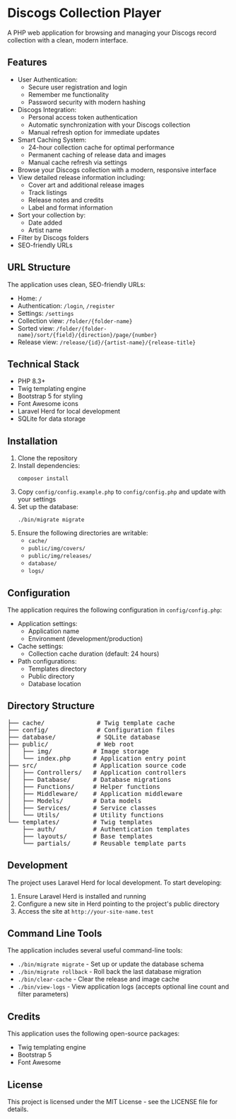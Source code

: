 <h1>Discogs Collection Player</h1>

<p>A PHP web application for browsing and managing your Discogs record collection with a clean, modern interface.</p>

<h2>Features</h2>
<ul>
    <li>User Authentication:
        <ul>
            <li>Secure user registration and login</li>
            <li>Remember me functionality</li>
            <li>Password security with modern hashing</li>
        </ul>
    </li>
    <li>Discogs Integration:
        <ul>
            <li>Personal access token authentication</li>
            <li>Automatic synchronization with your Discogs collection</li>
            <li>Manual refresh option for immediate updates</li>
        </ul>
    </li>
    <li>Smart Caching System:
        <ul>
            <li>24-hour collection cache for optimal performance</li>
            <li>Permanent caching of release data and images</li>
            <li>Manual cache refresh via settings</li>
        </ul>
    </li>
    <li>Browse your Discogs collection with a modern, responsive interface</li>
    <li>View detailed release information including:
        <ul>
            <li>Cover art and additional release images</li>
            <li>Track listings</li>
            <li>Release notes and credits</li>
            <li>Label and format information</li>
        </ul>
    </li>
    <li>Sort your collection by:
        <ul>
            <li>Date added</li>
            <li>Artist name</li>
        </ul>
    </li>
    <li>Filter by Discogs folders</li>
    <li>SEO-friendly URLs</li>
</ul>

<h2>URL Structure</h2>
<p>The application uses clean, SEO-friendly URLs:</p>
<ul>
    <li>Home: <code>/</code></li>
    <li>Authentication: <code>/login</code>, <code>/register</code></li>
    <li>Settings: <code>/settings</code></li>
    <li>Collection view: <code>/folder/{folder-name}</code></li>
    <li>Sorted view: <code>/folder/{folder-name}/sort/{field}/{direction}/page/{number}</code></li>
    <li>Release view: <code>/release/{id}/{artist-name}/{release-title}</code></li>
</ul>

<h2>Technical Stack</h2>
<ul>
    <li>PHP 8.3+</li>
    <li>Twig templating engine</li>
    <li>Bootstrap 5 for styling</li>
    <li>Font Awesome icons</li>
    <li>Laravel Herd for local development</li>
    <li>SQLite for data storage</li>
</ul>

<h2>Installation</h2>
<ol>
    <li>Clone the repository</li>
    <li>Install dependencies:
        <pre><code>composer install</code></pre>
    </li>
    <li>Copy <code>config/config.example.php</code> to <code>config/config.php</code> and update with your settings</li>
    <li>Set up the database:
        <pre><code>./bin/migrate migrate</code></pre>
    </li>
    <li>Ensure the following directories are writable:
        <ul>
            <li><code>cache/</code></li>
            <li><code>public/img/covers/</code></li>
            <li><code>public/img/releases/</code></li>
            <li><code>database/</code></li>
            <li><code>logs/</code></li>
        </ul>
    </li>
</ol>

<h2>Configuration</h2>
<p>The application requires the following configuration in <code>config/config.php</code>:</p>
<ul>
    <li>Application settings:
        <ul>
            <li>Application name</li>
            <li>Environment (development/production)</li>
        </ul>
    </li>
    <li>Cache settings:
        <ul>
            <li>Collection cache duration (default: 24 hours)</li>
        </ul>
    </li>
    <li>Path configurations:
        <ul>
            <li>Templates directory</li>
            <li>Public directory</li>
            <li>Database location</li>
        </ul>
    </li>
</ul>

<h2>Directory Structure</h2>
<pre>
├── cache/              # Twig template cache
├── config/             # Configuration files
├── database/           # SQLite database
├── public/             # Web root
│   ├── img/           # Image storage
│   └── index.php      # Application entry point
├── src/               # Application source code
│   ├── Controllers/   # Application controllers
│   ├── Database/      # Database migrations
│   ├── Functions/     # Helper functions
│   ├── Middleware/    # Application middleware
│   ├── Models/        # Data models
│   ├── Services/      # Service classes
│   └── Utils/         # Utility functions
└── templates/         # Twig templates
    ├── auth/          # Authentication templates
    ├── layouts/       # Base templates
    └── partials/      # Reusable template parts
</pre>

<h2>Development</h2>
<p>The project uses Laravel Herd for local development. To start developing:</p>
<ol>
    <li>Ensure Laravel Herd is installed and running</li>
    <li>Configure a new site in Herd pointing to the project's public directory</li>
    <li>Access the site at <code>http://your-site-name.test</code></li>
</ol>

<h2>Command Line Tools</h2>
<p>The application includes several useful command-line tools:</p>
<ul>
    <li><code>./bin/migrate migrate</code> - Set up or update the database schema</li>
    <li><code>./bin/migrate rollback</code> - Roll back the last database migration</li>
    <li><code>./bin/clear-cache</code> - Clear the release and image cache</li>
    <li><code>./bin/view-logs</code> - View application logs (accepts optional line count and filter parameters)</li>
</ul>

<h2>Credits</h2>
<p>This application uses the following open-source packages:</p>
<ul>
    <li>Twig templating engine</li>
    <li>Bootstrap 5</li>
    <li>Font Awesome</li>
</ul>

<h2>License</h2>
<p>This project is licensed under the MIT License - see the LICENSE file for details.</p>
